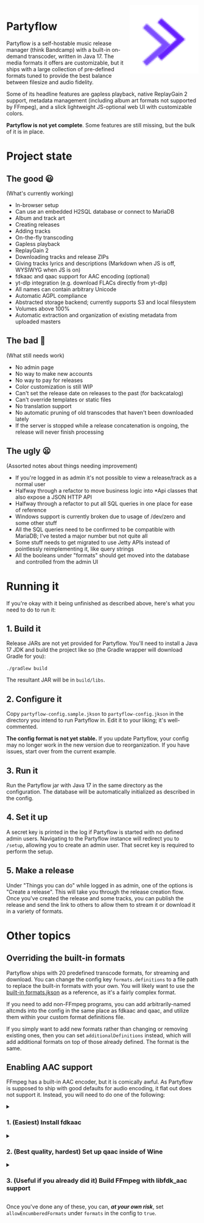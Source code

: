 <img src="src/main/resources/static/logo.svg" height="180" align="right"/>

# Partyflow
Partyflow is a self-hostable music release manager (think Bandcamp) with a built-in on-demand
transcoder, written in Java 17. The media formats it offers are customizable, but it ships with a
large collection of pre-defined formats tuned to provide the best balance between filesize and audio
fidelity.

Some of its headline features are gapless playback, native ReplayGain 2 support, metadata management
(including album art formats not supported by FFmpeg), and a slick lightweight JS-optional web UI
with customizable colors.

**Partyflow is not yet complete**. Some features are still missing, but the bulk of it is in place.

# Project state

## The good 😃
(What's currently working)

- In-browser setup
- Can use an embedded H2SQL database or connect to MariaDB
- Album and track art
- Creating releases
- Adding tracks
- On-the-fly transcoding
- Gapless playback
- ReplayGain 2
- Downloading tracks and release ZIPs
- Giving tracks lyrics and descriptions (Markdown when JS is off, WYSIWYG when JS is on)
- fdkaac and qaac support for AAC encoding (optional)
- yt-dlp integration (e.g. download FLACs directly from yt-dlp)
- All names can contain arbitrary Unicode
- Automatic AGPL compliance
- Abstracted storage backend; currently supports S3 and local filesystem
- Volumes above 100%
- Automatic extraction and organization of existing metadata from uploaded masters

## The bad 📝
(What still needs work)

- No admin page
- No way to make new accounts
- No way to pay for releases
- Color customization is still WIP
- Can't set the release date on releases to the past (for backcatalog)
- Can't override templates or static files
- No translation support
- No automatic pruning of old transcodes that haven't been downloaded lately
- If the server is stopped while a release concatenation is ongoing, the release will never finish processing

## The ugly 😦
(Assorted notes about things needing improvement)

- If you're logged in as admin it's not possible to view a release/track as a normal user
- Halfway through a refactor to move business logic into *Api classes that also expose a JSON HTTP API
- Halfway through a refactor to put all SQL queries in one place for ease of reference
- Windows support is currently broken due to usage of /dev/zero and some other stuff
- All the SQL queries need to be confirmed to be compatible with MariaDB; I've tested a major number but not quite all
- Some stuff needs to get migrated to use Jetty APIs instead of pointlessly reimplementing it, like query strings
- All the booleans under "formats" should get moved into the database and controlled from the admin UI

# Running it
If you're okay with it being unfinished as described above, here's what you need to do to run it:

## 1. Build it
Release JARs are not yet provided for Partyflow. You'll need to install a Java 17 JDK and build the
project like so (the Gradle wrapper will download Gradle for you):

`./gradlew build`

The resultant JAR will be in `build/libs`.

## 2. Configure it
Copy `partyflow-config.sample.jkson` to `partyflow-config.jkson` in the directory you intend to run
Partyflow in. Edit it to your liking; it's well-commented.

**The config format is not yet stable.** If you update Partyflow, your config may no longer work in
the new version due to reorganization. If you have issues, start over from the current example.

## 3. Run it
Run the Partyflow jar with Java 17 in the same directory as the configuration. The database will be
automatically initialized as described in the config.

## 4. Set it up
A secret key is printed in the log if Partyflow is started with no defined admin users. Navigating
to the Partyflow instance will redirect you to `/setup`, allowing you to create an admin user. That
secret key is required to perform the setup.

## 5. Make a release
Under "Things you can do" while logged in as admin, one of the options is "Create a release". This
will take you through the release creation flow. Once you've created the release and some tracks,
you can publish the release and send the link to others to allow them to stream it or download it in
a variety of formats.

# Other topics

## Overriding the built-in formats
Partyflow ships with 20 predefined transcode formats, for streaming and download. You can change the
config key `formats.definitions` to a file path to replace the built-in formats with your own. You
will likely want to use the [built-in formats.jkson](https://git.sleeping.town/unascribed/Partyflow/src/branch/trunk/src/main/resources/formats.jkson)
as a reference, as it's a fairly complex format.

If you need to add non-FFmpeg programs, you can add arbitrarily-named altcmds into the config in the
same place as fdkaac and qaac, and utilize them within your custom format definitions file.

If you simply want to add new formats rather than changing or removing existing ones, then you can
set `additionalDefinitions` instead, which will add additional formats on top of those already
defined. The format is the same.

## Enabling AAC support
FFmpeg has a built-in AAC encoder, but it is comically awful. As Partyflow is supposed to ship with
good defaults for audio encoding, it flat out does not support it. Instead, you will need to do one
of the following:

<details><summary><h3>1. (Easiest) Install fdkaac</h3></summary>

This is the easiest by far — it's even just available for install in a lot of distros. On Debian,
simply enabling the `contrib` repository means it's a `sudo apt install fdkaac` away.

Further information on FDK AAC can be found on the [excellent HydrogenAudio wiki](https://wiki.hydrogenaud.io/index.php?title=Fraunhofer_FDK_AAC).

Once it's installed, you can make use of it by setting `aacMode` in the config under `formats` to
"fdkaac".
</details>

<details><summary><h3>2. (Best quality, hardest) Set up qaac inside of Wine</h3></summary>

qaac is an open source wrapper tool for Apple's CoreAudio encoders, which were ported to Windows as
part of Apple Application Support — a helper library that comes with most of Apple's Windows
applications.

We have [a wiki page](https://git.sleeping.town/unascribed/Partyflow/wiki/qaac-Installation)
explaining this process.

**Note**: qaac in Wine is *very* slow.

Once it's installed, you can make use of it by setting `aacMode` in the config under `formats` to
"qaac".
</details>

<details><summary><h3>3. (Useful if you already did it) Build FFmpeg with libfdk_aac support</h3></summary>

If you've already got an FFmpeg build with libfdk_aac support, you can reduce the involved moving
parts by setting  `aacMode` in the config under `formats` to "ffmpeg-fdk". If your FFmpeg build does
not have libfdk_aac support, it is much easier to use the standalone fdkaac tool.

</details>

Once you've done any of these, you can, ***at your own risk***, set `allowEncumberedFormats` under
`formats` in the config to `true`.
